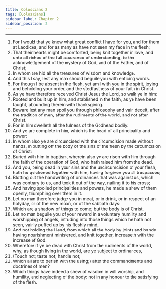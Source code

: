 ```yaml
---
title: Colossians 2
tags: [Colossians]
sidebar_label: Chapter 2
sidebar_position: 2
---
```


---
1. For I would that ye knew what great conflict I have for you, and for them at Laodicea, and for as many as have not seen my face in the flesh;
2. That their hearts might be comforted, being knit together in love, and unto all riches of the full assurance of understanding, to the acknowledgement of the mystery of God, and of the Father, and of Christ;
3. In whom are hid all the treasures of wisdom and knowledge.
4. And this I say, lest any man should beguile you with enticing words.
5. For though I be absent in the flesh, yet am I with you in the spirit, joying and beholding your order, and the stedfastness of your faith in Christ.
6. As ye have therefore received Christ Jesus the Lord, so walk ye in him:
7. Rooted and built up in him, and stablished in the faith, as ye have been taught, abounding therein with thanksgiving.
8. Beware lest any man spoil you through philosophy and vain deceit, after the tradition of men, after the rudiments of the world, and not after Christ.
9. For in him dwelleth all the fulness of the Godhead bodily.
10. And ye are complete in him, which is the head of all principality and power:
11. In whom also ye are circumcised with the circumcision made without hands, in putting off the body of the sins of the flesh by the circumcision of Christ:
12. Buried with him in baptism, wherein also ye are risen with him through the faith of the operation of God, who hath raised him from the dead.
13. And you, being dead in your sins and the uncircumcision of your flesh, hath he quickened together with him, having forgiven you all trespasses;
14. Blotting out the handwriting of ordinances that was against us, which was contrary to us, and took it out of the way, nailing it to his cross;
15. And having spoiled principalities and powers, he made a shew of them openly, triumphing over them in it.
16. Let no man therefore judge you in meat, or in drink, or in respect of an holyday, or of the new moon, or of the sabbath days:
17. Which are a shadow of things to come; but the body is of Christ.
18. Let no man beguile you of your reward in a voluntary humility and worshipping of angels, intruding into those things which he hath not seen, vainly puffed up by his fleshly mind,
19. And not holding the Head, from which all the body by joints and bands having nourishment ministered, and knit together, increaseth with the increase of God.
20. Wherefore if ye be dead with Christ from the rudiments of the world, why, as though living in the world, are ye subject to ordinances,
21. (Touch not; taste not; handle not;
22. Which all are to perish with the using;) after the commandments and doctrines of men?
23. Which things have indeed a shew of wisdom in will worship, and humility, and neglecting of the body: not in any honour to the satisfying of the flesh.